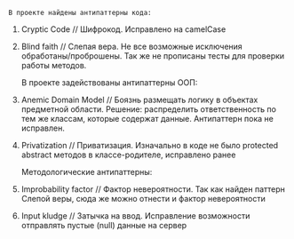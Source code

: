     В проекте найдены антипаттерны кода:
1. Cryptic Code // Шифрокод. Исправлено на camelCase
2. Blind faith // Слепая вера. Не все возможные исключения обработаны/проброшены. Так же не прописаны тесты для проверки работы методов.

    В проекте задействованы антипаттерны ООП:
3. Anemic Domain Model // Боязнь размещать логику в объектах предметной
области. Решение: распределить ответственность по тем же классам, которые содержат данные.
Антипаттерн пока не исправлен.
4. Privatization // Приватизация. Изначально в коде не было protected abstract методов в классе-родителе, исправлено ранее

    Методологические антипаттерны:
5. Improbability factor // Фактор невероятности. Так как найден паттерн Слепой веры, сюда же можно отнести и 
фактор невероятности 
6. Input kludge // Затычка на ввод. Исправление возможности отправлять пустые (null) данные на сервер